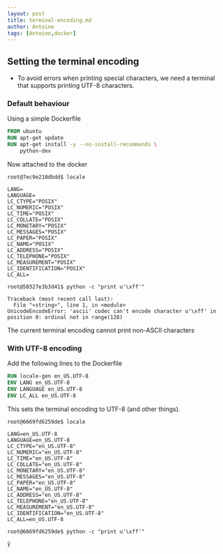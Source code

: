 ```yaml
---
layout: post
title: terminal-encoding.md
author: Antoine
tags: [Antoine,docker]
---
```

## Setting the terminal encoding

- To avoid errors when printing special characters, we need a terminal that supports printing UTF-8 characters.

### Default behaviour

Using a simple Dockerfile

```Dockerfile
FROM ubuntu
RUN apt-get update
RUN apt-get install -y --no-install-recommends \
    python-dev
```

Now attached to the docker
```Shell
root@7ec9e210dbdd$ locale

LANG=
LANGUAGE=
LC_CTYPE="POSIX"
LC_NUMERIC="POSIX"
LC_TIME="POSIX"
LC_COLLATE="POSIX"
LC_MONETARY="POSIX"
LC_MESSAGES="POSIX"
LC_PAPER="POSIX"
LC_NAME="POSIX"
LC_ADDRESS="POSIX"
LC_TELEPHONE="POSIX"
LC_MEASUREMENT="POSIX"
LC_IDENTIFICATION="POSIX"
LC_ALL=

root@50327e3b3d41$ python -c "print u'\xff'"

Traceback (most recent call last):
  File "<string>", line 1, in <module>
UnicodeEncodeError: 'ascii' codec can't encode character u'\xff' in position 0: ordinal not in range(128)
```
The current terminal encoding cannot print non-ASCII characters

### With UTF-8 encoding

Add the following lines to the Dockerfile
```Dockerfile
RUN locale-gen en_US.UTF-8
ENV LANG en_US.UTF-8      
ENV LANGUAGE en_US.UTF-8  
ENV LC_ALL en_US.UTF-8    
```
This sets the terminal encoding to UTF-8 (and other things).

```Shell
root@6669fd6259de$ locale

LANG=en_US.UTF-8
LANGUAGE=en_US.UTF-8
LC_CTYPE="en_US.UTF-8"
LC_NUMERIC="en_US.UTF-8"
LC_TIME="en_US.UTF-8"
LC_COLLATE="en_US.UTF-8"
LC_MONETARY="en_US.UTF-8"
LC_MESSAGES="en_US.UTF-8"
LC_PAPER="en_US.UTF-8"
LC_NAME="en_US.UTF-8"
LC_ADDRESS="en_US.UTF-8"
LC_TELEPHONE="en_US.UTF-8"
LC_MEASUREMENT="en_US.UTF-8"
LC_IDENTIFICATION="en_US.UTF-8"
LC_ALL=en_US.UTF-8

root@6669fd6259de$ python -c "print u'\xff'"

ÿ

``` 
